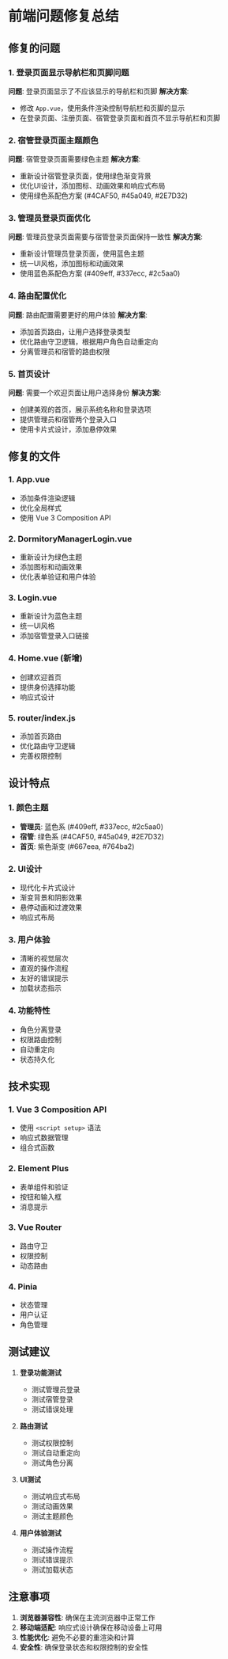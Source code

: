 # 前端问题修复总结

## 修复的问题

### 1. 登录页面显示导航栏和页脚问题
**问题**: 登录页面显示了不应该显示的导航栏和页脚
**解决方案**: 
- 修改 `App.vue`，使用条件渲染控制导航栏和页脚的显示
- 在登录页面、注册页面、宿管登录页面和首页不显示导航栏和页脚

### 2. 宿管登录页面主题颜色
**问题**: 宿管登录页面需要绿色主题
**解决方案**:
- 重新设计宿管登录页面，使用绿色渐变背景
- 优化UI设计，添加图标、动画效果和响应式布局
- 使用绿色系配色方案 (#4CAF50, #45a049, #2E7D32)

### 3. 管理员登录页面优化
**问题**: 管理员登录页面需要与宿管登录页面保持一致性
**解决方案**:
- 重新设计管理员登录页面，使用蓝色主题
- 统一UI风格，添加图标和动画效果
- 使用蓝色系配色方案 (#409eff, #337ecc, #2c5aa0)

### 4. 路由配置优化
**问题**: 路由配置需要更好的用户体验
**解决方案**:
- 添加首页路由，让用户选择登录类型
- 优化路由守卫逻辑，根据用户角色自动重定向
- 分离管理员和宿管的路由权限

### 5. 首页设计
**问题**: 需要一个欢迎页面让用户选择身份
**解决方案**:
- 创建美观的首页，展示系统名称和登录选项
- 提供管理员和宿管两个登录入口
- 使用卡片式设计，添加悬停效果

## 修复的文件

### 1. App.vue
- 添加条件渲染逻辑
- 优化全局样式
- 使用 Vue 3 Composition API

### 2. DormitoryManagerLogin.vue
- 重新设计为绿色主题
- 添加图标和动画效果
- 优化表单验证和用户体验

### 3. Login.vue
- 重新设计为蓝色主题
- 统一UI风格
- 添加宿管登录入口链接

### 4. Home.vue (新增)
- 创建欢迎首页
- 提供身份选择功能
- 响应式设计

### 5. router/index.js
- 添加首页路由
- 优化路由守卫逻辑
- 完善权限控制

## 设计特点

### 1. 颜色主题
- **管理员**: 蓝色系 (#409eff, #337ecc, #2c5aa0)
- **宿管**: 绿色系 (#4CAF50, #45a049, #2E7D32)
- **首页**: 紫色渐变 (#667eea, #764ba2)

### 2. UI设计
- 现代化卡片式设计
- 渐变背景和阴影效果
- 悬停动画和过渡效果
- 响应式布局

### 3. 用户体验
- 清晰的视觉层次
- 直观的操作流程
- 友好的错误提示
- 加载状态指示

### 4. 功能特性
- 角色分离登录
- 权限路由控制
- 自动重定向
- 状态持久化

## 技术实现

### 1. Vue 3 Composition API
- 使用 `<script setup>` 语法
- 响应式数据管理
- 组合式函数

### 2. Element Plus
- 表单组件和验证
- 按钮和输入框
- 消息提示

### 3. Vue Router
- 路由守卫
- 权限控制
- 动态路由

### 4. Pinia
- 状态管理
- 用户认证
- 角色管理

## 测试建议

1. **登录功能测试**
   - 测试管理员登录
   - 测试宿管登录
   - 测试错误处理

2. **路由测试**
   - 测试权限控制
   - 测试自动重定向
   - 测试角色分离

3. **UI测试**
   - 测试响应式布局
   - 测试动画效果
   - 测试主题颜色

4. **用户体验测试**
   - 测试操作流程
   - 测试错误提示
   - 测试加载状态

## 注意事项

1. **浏览器兼容性**: 确保在主流浏览器中正常工作
2. **移动端适配**: 响应式设计确保在移动设备上可用
3. **性能优化**: 避免不必要的重渲染和计算
4. **安全性**: 确保登录状态和权限控制的安全性 